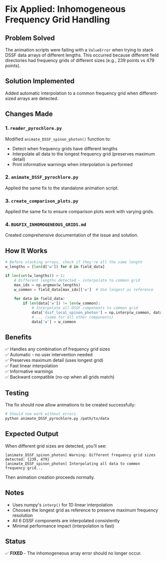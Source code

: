 # Fix Applied: Inhomogeneous Frequency Grid Handling

## Problem Solved
The animation scripts were failing with a `ValueError` when trying to stack DSSF data arrays of different lengths. This occurred because different field directories had frequency grids of different sizes (e.g., 239 points vs 479 points).

## Solution Implemented
Added automatic interpolation to a common frequency grid when different-sized arrays are detected.

## Changes Made

### 1. `reader_pyrochlore.py`
Modified `animate_DSSF_spinon_photon()` function to:
- Detect when frequency grids have different lengths
- Interpolate all data to the longest frequency grid (preserves maximum detail)
- Print informative warnings when interpolation is performed

### 2. `animate_DSSF_pyrochlore.py`
Applied the same fix to the standalone animation script.

### 3. `create_comparison_plots.py`
Applied the same fix to ensure comparison plots work with varying grids.

### 4. `BUGFIX_INHOMOGENEOUS_GRIDS.md`
Created comprehensive documentation of the issue and solution.

## How It Works

```python
# Before stacking arrays, check if they're all the same length
w_lengths = [len(d['w']) for d in field_data]

if len(set(w_lengths)) > 1:
    # Different lengths detected - interpolate to common grid
    max_idx = np.argmax(w_lengths)
    w_common = field_data[max_idx]['w']  # Use longest as reference
    
    for data in field_data:
        if len(data['w']) != len(w_common):
            # Interpolate all DSSF components to common grid
            data['dssf_local_spinon_photon'] = np.interp(w_common, data['w'], data['dssf_local_spinon_photon'])
            # ... (same for all other components)
            data['w'] = w_common
```

## Benefits
✅ Handles any combination of frequency grid sizes  
✅ Automatic - no user intervention needed  
✅ Preserves maximum detail (uses longest grid)  
✅ Fast linear interpolation  
✅ Informative warnings  
✅ Backward compatible (no-op when all grids match)  

## Testing
The fix should now allow animations to be created successfully:

```bash
# Should now work without errors
python animate_DSSF_pyrochlore.py /path/to/data
```

## Expected Output
When different grid sizes are detected, you'll see:
```
[animate_DSSF_spinon_photon] Warning: Different frequency grid sizes detected: {239, 479}
[animate_DSSF_spinon_photon] Interpolating all data to common frequency grid...
```

Then animation creation proceeds normally.

## Notes
- Uses numpy's `interp()` for 1D linear interpolation
- Chooses the longest grid as reference to preserve maximum frequency resolution
- All 6 DSSF components are interpolated consistently
- Minimal performance impact (interpolation is fast)

## Status
✅ **FIXED** - The inhomogeneous array error should no longer occur.
